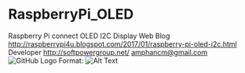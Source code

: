 # RaspberryPi_OLED
Raspberry Pi connect OLED I2C Display
Web Blog http://raspberrypi4u.blogspot.com/2017/01/raspberry-pi-oled-i2c.html
Developer http://softpowergroup.net/ amphancm@gmail.com
![GitHub Logo](/images/logo.png)
Format: ![Alt Text](url)
